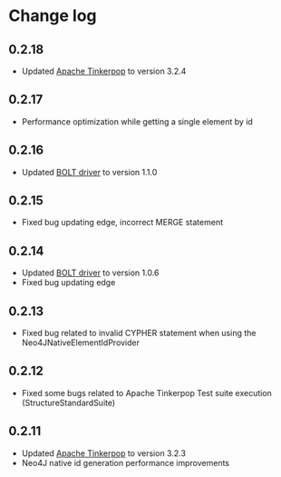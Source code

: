 # Change log

## 0.2.18

* Updated [Apache Tinkerpop](http://tinkerpop.apache.org/) to version 3.2.4

## 0.2.17

* Performance optimization while getting a single element by id

## 0.2.16

* Updated [BOLT driver](https://github.com/neo4j/neo4j-java-driver) to version 1.1.0

## 0.2.15

* Fixed bug updating edge, incorrect MERGE statement

## 0.2.14

* Updated [BOLT driver](https://github.com/neo4j/neo4j-java-driver) to version 1.0.6
* Fixed bug updating edge

## 0.2.13

* Fixed bug related to invalid CYPHER statement when using the Neo4JNativeElementIdProvider 

## 0.2.12

* Fixed some bugs related to Apache Tinkerpop Test suite execution (StructureStandardSuite) 

## 0.2.11

* Updated [Apache Tinkerpop](http://tinkerpop.apache.org/) to version 3.2.3
* Neo4J native id generation performance improvements
